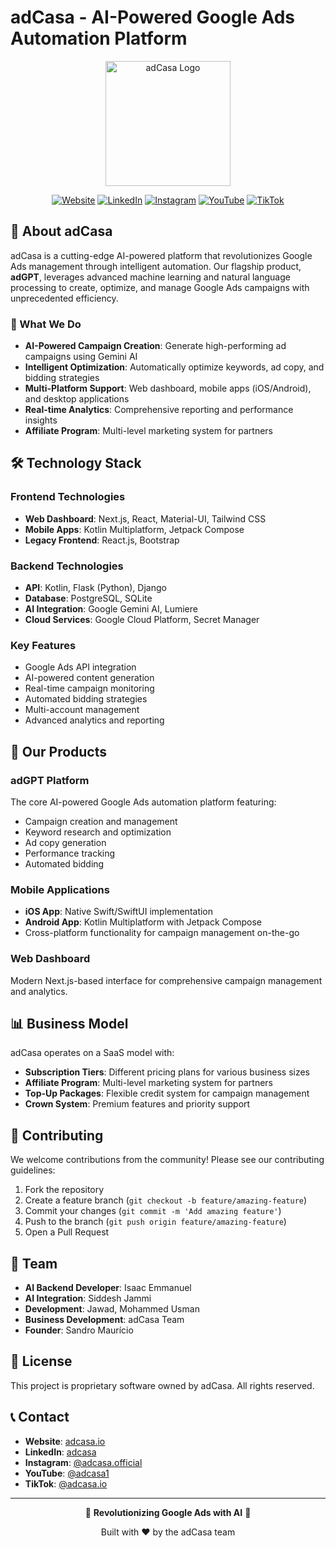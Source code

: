 # adCasa - AI-Powered Google Ads Automation Platform

<div align="center">
  <img src="https://adcasa.io/images/logo/adcasa.io-logo-500x500.png" alt="adCasa Logo" width="200"/>
  
  [![Website](https://img.shields.io/badge/Website-adcasa.io-blue?style=for-the-badge&logo=google-chrome)](https://adcasa.io/)
  [![LinkedIn](https://img.shields.io/badge/LinkedIn-adcasa-blue?style=for-the-badge&logo=linkedin)](https://linkedin.com/company/adcasa)
  [![Instagram](https://img.shields.io/badge/Instagram-adcasa.official-purple?style=for-the-badge&logo=instagram)](https://instagram.com/adcasa.official)
  [![YouTube](https://img.shields.io/badge/YouTube-adcasa-red?style=for-the-badge&logo=youtube)](https://youtube.com/@adcasa1)
  [![TikTok](https://img.shields.io/badge/TikTok-adcasa.io-black?style=for-the-badge&logo=tiktok)](https://tiktok.com/@adcasa.io)
</div>

## 🚀 About adCasa

adCasa is a cutting-edge AI-powered platform that revolutionizes Google Ads management through intelligent automation. Our flagship product, **adGPT**, leverages advanced machine learning and natural language processing to create, optimize, and manage Google Ads campaigns with unprecedented efficiency.

### 🌟 What We Do

- **AI-Powered Campaign Creation**: Generate high-performing ad campaigns using Gemini AI
- **Intelligent Optimization**: Automatically optimize keywords, ad copy, and bidding strategies
- **Multi-Platform Support**: Web dashboard, mobile apps (iOS/Android), and desktop applications
- **Real-time Analytics**: Comprehensive reporting and performance insights
- **Affiliate Program**: Multi-level marketing system for partners

## 🛠️ Technology Stack

### Frontend Technologies
- **Web Dashboard**: Next.js, React, Material-UI, Tailwind CSS
- **Mobile Apps**: Kotlin Multiplatform, Jetpack Compose
- **Legacy Frontend**: React.js, Bootstrap

### Backend Technologies
- **API**: Kotlin, Flask (Python), Django
- **Database**: PostgreSQL, SQLite
- **AI Integration**: Google Gemini AI, Lumiere
- **Cloud Services**: Google Cloud Platform, Secret Manager

### Key Features
- Google Ads API integration
- AI-powered content generation
- Real-time campaign monitoring
- Automated bidding strategies
- Multi-account management
- Advanced analytics and reporting

## 📱 Our Products

### adGPT Platform
The core AI-powered Google Ads automation platform featuring:
- Campaign creation and management
- Keyword research and optimization
- Ad copy generation
- Performance tracking
- Automated bidding

### Mobile Applications
- **iOS App**: Native Swift/SwiftUI implementation
- **Android App**: Kotlin Multiplatform with Jetpack Compose
- Cross-platform functionality for campaign management on-the-go

### Web Dashboard
Modern Next.js-based interface for comprehensive campaign management and analytics.

## 📊 Business Model

adCasa operates on a SaaS model with:
- **Subscription Tiers**: Different pricing plans for various business sizes
- **Affiliate Program**: Multi-level marketing system for partners
- **Top-Up Packages**: Flexible credit system for campaign management
- **Crown System**: Premium features and priority support

## 🤝 Contributing

We welcome contributions from the community! Please see our contributing guidelines:

1. Fork the repository
2. Create a feature branch (`git checkout -b feature/amazing-feature`)
3. Commit your changes (`git commit -m 'Add amazing feature'`)
4. Push to the branch (`git push origin feature/amazing-feature`)
5. Open a Pull Request

## 👥 Team

- **AI Backend Developer**: Isaac Emmanuel
- **AI Integration**: Siddesh Jammi
- **Development**: Jawad, Mohammed Usman
- **Business Development**: adCasa Team
- **Founder**: Sandro Maurício

## 📄 License

This project is proprietary software owned by adCasa. All rights reserved.

## 📞 Contact

- **Website**: [adcasa.io](https://adcasa.io/)
- **LinkedIn**: [adcasa](https://linkedin.com/company/adcasa)
- **Instagram**: [@adcasa.official](https://instagram.com/adcasa.official)
- **YouTube**: [@adcasa1](https://youtube.com/@adcasa1)
- **TikTok**: [@adcasa.io](https://tiktok.com/@adcasa.io)

---

<div align="center">
  <p>🚀 <strong>Revolutionizing Google Ads with AI</strong> 🚀</p>
  <p>Built with ❤️ by the adCasa team</p>
</div> 

